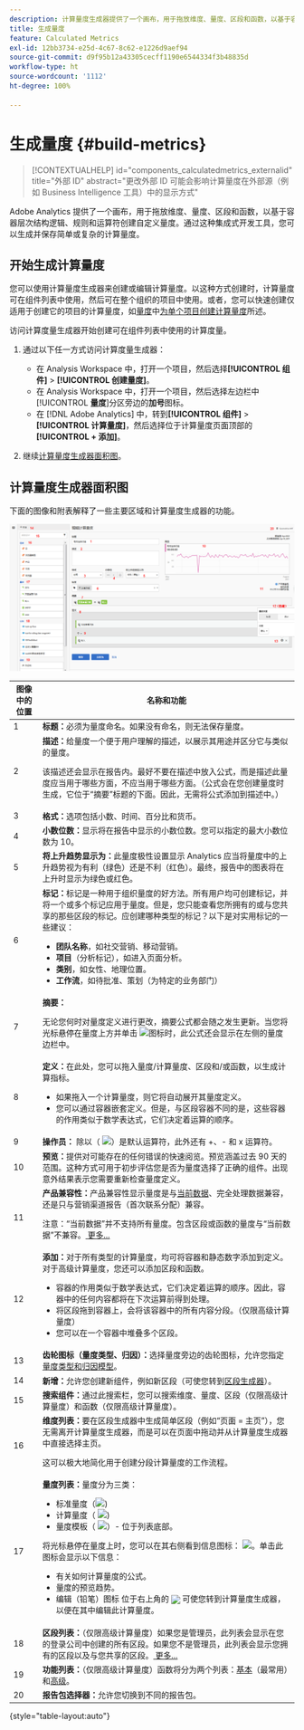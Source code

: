 ```yaml
---
description: 计算量度生成器提供了一个画布，用于拖放维度、量度、区段和函数，以基于容器层次结构逻辑、规则和运算符创建自定义量度。通过这个集成的开发工具，可生成并保存简单的计算量度或复杂的高级计算量度。
title: 生成量度
feature: Calculated Metrics
exl-id: 12bb3734-e25d-4c67-8c62-e1226d9aef94
source-git-commit: d9f95b12a43305cecff1190e6544334f3b48835d
workflow-type: ht
source-wordcount: '1112'
ht-degree: 100%

---
```


# 生成量度 {#build-metrics}

>[!CONTEXTUALHELP]
>id="components_calculatedmetrics_externalid"
>title="外部 ID"
>abstract="更改外部 ID 可能会影响计算量度在外部源（例如 Business Intelligence 工具）中的显示方式"


Adobe Analytics 提供了一个画布，用于拖放维度、量度、区段和函数，以基于容器层次结构逻辑、规则和运算符创建自定义量度。通过这种集成式开发工具，您可以生成并保存简单或复杂的计算量度。

## 开始生成计算量度

您可以使用计算量度生成器来创建或编辑计算量度。以这种方式创建时，计算量度可在组件列表中使用，然后可在整个组织的项目中使用。或者，您可以快速创建仅适用于创建它的项目的计算量度，如[量度](/help/analyze/analysis-workspace/components/apply-create-metrics.md)中[为单个项目创建计算量度](/help/analyze/analysis-workspace/components/apply-create-metrics.md#create-calculated-metrics-for-a-single-project)所述。

访问计算度量生成器开始创建可在组件列表中使用的计算度量。

1. 通过以下任一方式访问计算度量生成器：

   * 在 Analysis Workspace 中，打开一个项目，然后选择&#x200B;**[!UICONTROL 组件]** > **[!UICONTROL 创建量度]**。
   * 在 Analysis Workspace 中，打开一个项目，然后选择左边栏中&#x200B;[!UICONTROL **量度**]&#x200B;分区旁边的&#x200B;**加号**&#x200B;图标。
   * 在 [!DNL Adobe Analytics] 中，转到&#x200B;**[!UICONTROL 组件]** > **[!UICONTROL 计算量度]**，然后选择位于计算量度页面顶部的 **[!UICONTROL + 添加]**。

1. 继续[计算量度生成器面积图](#areas-of-the-calculated-metrics-builder)。

## 计算量度生成器面积图

下面的图像和附表解释了一些主要区域和计算量度生成器的功能。

![](assets/cm_builder_ui.png)

| 图像中的位置 | 名称和功能 |
|---|---|
| 1 | **标题：**&#x200B;必须为量度命名。如果没有命名，则无法保存量度。 |
| 2 | **描述：**&#x200B;给量度一个便于用户理解的描述，以展示其用途并区分它与类似的量度。 <p>该描述还会显示在报告内。最好不要在描述中放入公式，而是描述此量度应当用于哪些方面，不应当用于哪些方面。（公式会在您创建量度时生成，它位于“摘要”标题的下面。因此，无需将公式添加到描述中。） </p> |
| 3 | **格式：**&#x200B;选项包括小数、时间、百分比和货币。 |
| 4 | **小数位数：**&#x200B;显示将在报告中显示的小数位数。您可以指定的最大小数位数为 10。 |
| 5 | **将上升趋势显示为：**&#x200B;此量度极性设置显示 Analytics 应当将量度中的上升趋势视为有利（绿色）还是不利（红色）。最终，报告中的图表将在上升时显示为绿色或红色。 |
| 6 | **标记：**&#x200B;标记是一种用于组织量度的好方法。所有用户均可创建标记，并将一个或多个标记应用于量度。但是，您只能查看您所拥有的或与您共享的那些区段的标记。应创建哪种类型的标记？以下是对实用标记的一些建议：<ul><li>**团队名称**，如社交营销、移动营销。</li><li>**项目**（分析标记），如进入页面分析。</li><li>**类别**，如女性、地理位置。</li><li>**工作流**，如待批准、策划（为特定的业务部门）</li></ul> |
| 7 | **摘要：** <p>无论您何时对量度定义进行更改，摘要公式都会随之发生更新。当您将光标悬停在量度上方并单击 <img placement="inline"  src="https://spectrum.adobe.com/static/icons/workflow_18/Smock_Info_18_N.svg" id="image_BDA0EAF89C19440CB02AE248BA3F968E" />图标时，此公式还会显示在左侧的量度边栏中。 </p> |
| 8 | **定义：**&#x200B;在此处，您可以拖入量度/计算量度、区段和/或函数，以生成计算指标。 <ul><li>如果拖入一个计算量度，则它将自动展开其量度定义。 </li> <li>您可以通过容器嵌套定义。但是，与区段容器不同的是，这些容器的作用类似于数学表达式，它们决定着运算的顺序。 </li> </ul> |
| 9 | **操作员：** 除以（ <img placement="inline"  src="https://spectrum.adobe.com/static/icons/workflow_18/Smock_Divide_18_N.svg" width="15" id="image_320D7363DE024BDEB21E44606C8B367F" width="25px" />）是默认运算符，此外还有 +、- 和 x 运算符。 |
| 10 | **预览：**&#x200B;提供对可能存在的任何错误的快速阅览。预览涵盖过去 90 天的范围。这种方式可用于初步评估您是否为量度选择了正确的组件。出现意外结果表示您需要重新检查量度定义。 |
| 11 | **产品兼容性：**&#x200B;产品兼容性显示量度是与<a href="https://experienceleague.adobe.com/docs/analytics/analyze/reports-analytics/current-data.html?lang=zh-hans"  >当前数据</a>、完全处理数据兼容，还是只与营销渠道报告（首次联系分配）兼容。 <p>注意：“当前数据”并不支持所有量度。包含区段或函数的量度与“当前数据”不兼容。<a href="/help/components/c-calcmetrics/cm-compatibility.md"  > 更多... </a> </p> </p> |
| 12 | **添加：**&#x200B;对于所有类型的计算量度，均可将容器和静态数字添加到定义。对于高级计算量度，您还可以添加区段和函数。 <ul><li>容器的作用类似于数学表达式，它们决定着运算的顺序。因此，容器中的任何内容都将在下次运算前得到处理。</li><li>将区段拖到容器上，会将该容器中的所有内容分段。（仅限高级计算量度）</li><li>您可以在一个容器中堆叠多个区段。</li></ul> |
| 13 | **齿轮图标（量度类型、归因）：**&#x200B;选择量度旁边的齿轮图标，允许您指定<a href="/help/components/c-calcmetrics/c-workflow/cm-workflow/c-build-metrics/m-metric-type-alloc.md"  >量度类型和归因模型</a>。 |
| 14 | **新增：**&#x200B;允许您创建新组件，例如新区段（可使您转到<a href="/help/components/segmentation/segmentation-workflow/seg-build.md"  >区段生成器</a>）。 |
| 15 | **搜索组件：**&#x200B;通过此搜索栏，您可以搜索维度、量度、区段（仅限高级计算量度）和函数（仅限高级计算量度）。 |
| 16 | **维度列表：**&#x200B;要在区段生成器中生成简单区段（例如“页面 = 主页”），您无需离开计算量度生成器，而是可以在页面中拖动并从计算量度生成器中直接选择主页。<p>这可以极大地简化用于创建分段计算量度的工作流程。</p> |
| 17 | **量度列表：**&#x200B;量度分为三类： <ul> <li>标准量度（<img placement="inline"  src="https://spectrum.adobe.com/static/icons/workflow_18/Smock_Event_18_N.svg" id="image_65A80F54D73443E78542FE0B31CC3F20" />) </li><li>计算量度（ <img placement="inline"  src="https://spectrum.adobe.com/static/icons/workflow_18/Smock_Calculator_18_N.svg" id="image_C5674AB9B9EB4DA9A56782D15822C319" />) </li><li id="li_8735E76637ED4C3F983731A66E04C93E">量度模板（ <img placement="inline"  src="https://spectrum.adobe.com/static/icons/workflow_18/Smock_Folder_18_N.svg" id="image_D236601511CC4DD3828F223431E27E88" />）- 位于列表底部。 </li> </ul> <p>将光标悬停在量度上时，您可以在其右侧看到信息图标： <img placement="inline"  src="https://spectrum.adobe.com/static/icons/workflow_18/Smock_Info_18_N.svg" width="15px" id="image_5A65E772A68A4B94ACAD6552CCF21F5F" />。单击此图标会显示以下信息： </p><ul> <li>有关如何计算量度的公式。 </li><li>量度的预览趋势。 </li><li>编辑（铅笔）图标 位于右上角的 <img placement="break" align="center"  src="https://spectrum.adobe.com/static/icons/workflow_18/Smock_Edit_18_N.svg" width="15px" id="image_7D5B2F026A034118BE4DA81B9215A883" /> 可使您转到计算量度生成器，以便在其中编辑此计算量度。 </li></ul> |
| 18 | **区段列表：**（仅限高级计算量度）如果您是管理员，此列表会显示在您的登录公司中创建的所有区段。如果您不是管理员，此列表会显示您拥有的区段以及与您共享的区段。<a href="https://experienceleague.adobe.com/docs/analytics/components/segmentation/segment-reference/seg-rights.html?lang=zh-hans"  > 更多... </a> |
| 19 | **功能列表：**（仅限高级计算量度）函数将分为两个列表：<a href="/help/components/c-calcmetrics/cm-reference/cm-functions.md"  >基本</a>（最常用）和<a href="/help/components/c-calcmetrics/cm-reference/cm-adv-functions.md"  >高级</a>。 |
| 20 | **报告包选择器：**&#x200B;允许您切换到不同的报告包。 |

{style="table-layout:auto"}
